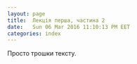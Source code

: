 ```yaml
---
layout: page
title:  Лекція перша, частина 2
date:   Sun 06 Mar 2016 11:10:13 PM EET
categories: index
---
```


   Просто трошки тексту.